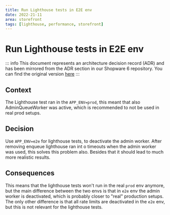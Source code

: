 ```yaml
---
title: Run Lighthouse tests in E2E env
date: 2022-21-11
area: storefront
tags: [lighthouse, performance, storefront]
--- 
```


# Run Lighthouse tests in E2E env

::: info
This document represents an architecture decision record (ADR) and has been mirrored from the ADR section in our Shopware 6 repository.
You can find the original version [here](https://github.com/shopware/platform/blob/trunk/adr/2022-25-11-run-lighthouse-test-ine2e-env.md)
:::

## Context
The Lighthouse test ran in the `APP_ENV=prod`, this meant that also AdminQueueWorker was active, which is recommended to not be used in real prod setups.

## Decision
Use `APP_ENV=e2e` for lighthouse tests, to deactivate the admin worker. After removing enqueue lighthouse ran int o timeouts when the admin worker was used, this solves this problem also. 
Besides that it should lead to much more realistic results.

## Consequences
This means that the lighthouse tests won't run in the real `prod` env anymore, but the main difference between the two envs is that in `e2e` env the admin worker is deactivated, which is probably closer to "real" production setups.
The only other difference is that all rate limits are deactivated in the `e2e` env, but this is not relevant for the lighthouse tests.
